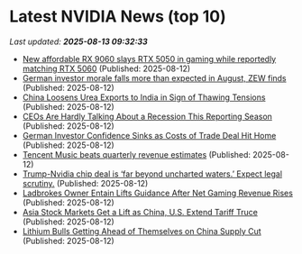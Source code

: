 # Latest NVIDIA News (top 10)
_Last updated: **2025-08-13 09:32:33**_

- [New affordable RX 9060 slays RTX 5050 in gaming while reportedly matching RTX 5060](https://www.notebookcheck.net/New-affordable-RX-9060-slays-RTX-5050-in-gaming-while-reportedly-matching-RTX-5060.1085221.0.html) (Published: 2025-08-12)
- [German investor morale falls more than expected in August, ZEW finds](https://biztoc.com/x/185829a09f6fc98f) (Published: 2025-08-12)
- [China Loosens Urea Exports to India in Sign of Thawing Tensions](https://biztoc.com/x/f14157b94b63f882) (Published: 2025-08-12)
- [CEOs Are Hardly Talking About a Recession This Reporting Season](https://biztoc.com/x/597f5eb549ab69a0) (Published: 2025-08-12)
- [German Investor Confidence Sinks as Costs of Trade Deal Hit Home](https://biztoc.com/x/e190158b01d8ec7f) (Published: 2025-08-12)
- [Tencent Music beats quarterly revenue estimates](https://biztoc.com/x/fe84202d0b1f87e9) (Published: 2025-08-12)
- [Trump-Nvidia chip deal is ‘far beyond uncharted waters.’ Expect legal scrutiny.](https://www.livemint.com/companies/trumpnvidia-chip-deal-is-far-beyond-uncharted-waters-expect-legal-scrutiny-11754990129510.html) (Published: 2025-08-12)
- [Ladbrokes Owner Entain Lifts Guidance After Net Gaming Revenue Rises](https://biztoc.com/x/17c3dc43276913d4) (Published: 2025-08-12)
- [Asia Stock Markets Get a Lift as China, U.S. Extend Tariff Truce](https://biztoc.com/x/874a5bc56f16962d) (Published: 2025-08-12)
- [Lithium Bulls Getting Ahead of Themselves on China Supply Cut](https://biztoc.com/x/553917c187fd6847) (Published: 2025-08-12)
